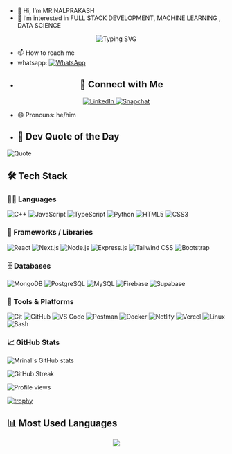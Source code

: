 - 👋 Hi, I’m MRINALPRAKASH
- 👀 I’m interested in FULL STACK DEVELOPMENT, MACHINE LEARNING , DATA SCIENCE 

<p align="center">
  <img src="https://readme-typing-svg.demolab.com?font=Fira+Code&size=26&pause=1000&color=1E90FF&center=true&vCenter=true&width=1000&lines=HI+%F0%9F%91%8B%2C+I+AM+MRINAL+PRAKASH;FULL+STACK+DEVELOPER;MACHINE+LEARNING+%26+JAVA+ENTHUSIAST" alt="Typing SVG" />
</p>






- 📫 How to reach me
-  whatsapp:  [![WhatsApp](https://img.shields.io/badge/WhatsApp-Message-green?logo=whatsapp)](https://wa.me/918920380253)
-  <h2 align="center">📲 Connect with Me</h2>
<p align="center">

  <!-- LinkedIn -->
  <a href="https://www.linkedin.com/in/mrinal-prakash-a5482b339?utm_source=share&utm_campaign=share_via&utm_content=profile&utm_medium=android_app" target="_blank">
    <img src="https://img.shields.io/badge/LinkedIn-%230077B5?style=for-the-badge&logo=linkedin&logoColor=white" alt="LinkedIn"/>
  </a>

  <!-- Snapchat -->
  <a href="https://www.snapchat.com/add/mrinalprakash9?share_id=vIGp9s2-YYk&locale=en-IN" target="_blank">
    <img src="https://img.shields.io/badge/Snapchat-%23FFFC00?style=for-the-badge&logo=snapchat&logoColor=black" alt="Snapchat"/>
  </a>

</p>


- 😄 Pronouns: he/him

-  ## 💬 Dev Quote of the Day

![Quote](https://quotes-github-readme.vercel.app/api?type=horizontal&theme=dark)

## 🛠️ Tech Stack

### 👨‍💻 Languages  
![C++](https://img.shields.io/badge/C++-00599C?style=for-the-badge&logo=c%2B%2B&logoColor=white)
![JavaScript](https://img.shields.io/badge/JavaScript-F7DF1E?style=for-the-badge&logo=javascript&logoColor=black)
![TypeScript](https://img.shields.io/badge/TypeScript-3178C6?style=for-the-badge&logo=typescript&logoColor=white)
![Python](https://img.shields.io/badge/Python-3776AB?style=for-the-badge&logo=python&logoColor=white)
![HTML5](https://img.shields.io/badge/HTML5-E34F26?style=for-the-badge&logo=html5&logoColor=white)
![CSS3](https://img.shields.io/badge/CSS3-1572B6?style=for-the-badge&logo=css3&logoColor=white)

### 🧰 Frameworks / Libraries  
![React](https://img.shields.io/badge/React-20232A?style=for-the-badge&logo=react&logoColor=61DAFB)
![Next.js](https://img.shields.io/badge/Next.js-000000?style=for-the-badge&logo=next.js&logoColor=white)
![Node.js](https://img.shields.io/badge/Node.js-339933?style=for-the-badge&logo=node.js&logoColor=white)
![Express.js](https://img.shields.io/badge/Express.js-000000?style=for-the-badge&logo=express&logoColor=white)
![Tailwind CSS](https://img.shields.io/badge/Tailwind_CSS-06B6D4?style=for-the-badge&logo=tailwind-css&logoColor=white)
![Bootstrap](https://img.shields.io/badge/Bootstrap-563D7C?style=for-the-badge&logo=bootstrap&logoColor=white)

### 🗄️ Databases  
![MongoDB](https://img.shields.io/badge/MongoDB-47A248?style=for-the-badge&logo=mongodb&logoColor=white)
![PostgreSQL](https://img.shields.io/badge/PostgreSQL-4169E1?style=for-the-badge&logo=postgresql&logoColor=white)
![MySQL](https://img.shields.io/badge/MySQL-4479A1?style=for-the-badge&logo=mysql&logoColor=white)
![Firebase](https://img.shields.io/badge/Firebase-FFCA28?style=for-the-badge&logo=firebase&logoColor=black)
![Supabase](https://img.shields.io/badge/Supabase-3ECF8E?style=for-the-badge&logo=supabase&logoColor=white)

### 🔧 Tools & Platforms  
![Git](https://img.shields.io/badge/Git-F05032?style=for-the-badge&logo=git&logoColor=white)
![GitHub](https://img.shields.io/badge/GitHub-181717?style=for-the-badge&logo=github&logoColor=white)
![VS Code](https://img.shields.io/badge/VS%20Code-007ACC?style=for-the-badge&logo=visual-studio-code&logoColor=white)
![Postman](https://img.shields.io/badge/Postman-FF6C37?style=for-the-badge&logo=postman&logoColor=white)
![Docker](https://img.shields.io/badge/Docker-2496ED?style=for-the-badge&logo=docker&logoColor=white)
![Netlify](https://img.shields.io/badge/Netlify-00C7B7?style=for-the-badge&logo=netlify&logoColor=white)
![Vercel](https://img.shields.io/badge/Vercel-000000?style=for-the-badge&logo=vercel&logoColor=white)
![Linux](https://img.shields.io/badge/Linux-FCC624?style=for-the-badge&logo=linux&logoColor=black)
![Bash](https://img.shields.io/badge/Bash-4EAA25?style=for-the-badge&logo=gnubash&logoColor=white)

### 📈 GitHub Stats

![Mrinal's GitHub stats](https://github-readme-stats.vercel.app/api?username=MRINALPRAKASHFSD&show_icons=true&theme=radical)

![GitHub Streak](https://github-readme-streak-stats.herokuapp.com/?user=MRINALPRAKASHFSD&theme=radical)

![Profile views](https://komarev.com/ghpvc/?username=MRINALPRAKASHFSD&label=Profile%20views&color=0e75b6&style=flat)



[![trophy](https://github-profile-trophy.vercel.app/?username=MRINALPRAKASHFSD&theme=dracula)](https://github.com/ryo-ma/github-profile-trophy)




## 📊 Most Used Languages

<p align="center">
  <img src="https://github-readme-stats.vercel.app/api/top-langs/?username=krish-dev&layout=compact&theme=tokyonight&hide_progress=false" />
</p>



  

<!---
MRINALPRAKASHFSD/MRINALPRAKASHFSD is a ✨ special ✨ repository because its `README.md` (this file) appears on your GitHub profile.
You can click the Preview link to take a look at your changes.
--->
